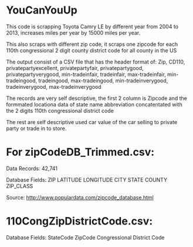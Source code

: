 YouCanYouUp
===========
This code is scrapping Toyota Camry LE by different year from 2004 to 2013, increases miles per year by 15000 miles per year.

This also scraps with different zip code, it scraps one zipcode for each 110th congressional 2 digit county district code for all county in the US

The output consist of a CSV file that has the header format of:
Zip,
CD110,
privatepartyexcellent,
privatepartyfair,
privatepartygood,
privatepartyverygood,
min-tradeinfair,
tradeinfair,
max-tradeinfair,
min-tradeingood,
tradeingood,
max-tradeingood,
min-tradeinverygood,
tradeinverygood,
max-tradeinverygood

The records are very self descriptive, the first 2 column is Zipcode and the formmated locationa data of state name abbreviation concatentated with the 2 digits 110th congressional district code

The rest are self descriptive used car value of the car selling to private party or trade in to store.


For zipCodeDB_Trimmed.csv:
===========
Data Records: 42,741

Database Fields:
ZIP
LATITUDE
LONGITUDE
CITY
STATE
COUNTY
ZIP_CLASS

Source: http://www.populardata.com/zipcode_database.html

110CongZipDistrictCode.csv:
===========
Database Fields:
StateCode
ZipCode
Congressional District Code

